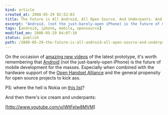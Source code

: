 ```yaml
---
kind: article
created_at: 2008-05-29 02:52:03
title: The Future is All Android, All Open Source. And Underpants. And Ice Cream.
excerpt: "Android, (not the just-barely-open iPhone) is the future of mobile development for the masses."
tags: [android, iphone, mobile, opensource]
modified_on: 2008-05-29 04:07:10
status: publish 
path: /2008-05-29-the-future-is-all-android-all-open-source-and-underpants-and-ice-cream
---
```


On the occasion of <a href="http://androidcommunity.com/first-live-images-of-fullscreen-android-demo-20080528/">amazing new videos</a> of the latest prototype, it's worth remembering that <a href="http://code.google.com/android/">Android</a> (not the just-barely-open iPhone) is the future of mobile development for the masses. Especially when combined with the hardware support of the <a href="http://www.openhandsetalliance.com/">Open Handset Alliance</a> and the general propensity for open source projects to kick ass. 

PS: where the hell is Nokia on <a href="http://www.openhandsetalliance.com/oha_members.html">this list</a>?

And then there's ice cream and underpants: 

[http://www.youtube.com/v/jWtFeIw8MVM]